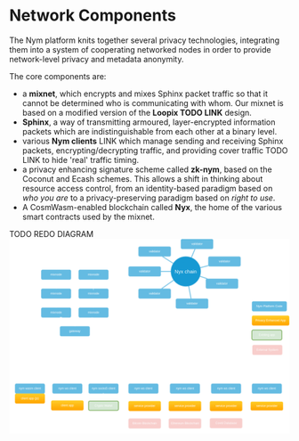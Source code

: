 # Network Components

The Nym platform knits together several privacy technologies, integrating them into a system of cooperating networked nodes in order to provide network-level privacy and metadata anonymity.

The core components are:
* a **mixnet**, which encrypts and mixes Sphinx packet traffic so that it cannot be determined who is communicating with whom. Our mixnet is based on a modified version of the **Loopix TODO LINK** design. 
* **Sphinx**, a way of transmitting armoured, layer-encrypted information packets which are indistinguishable from each other at a binary level.
* various **Nym clients** LINK which manage sending and receiving Sphinx packets, encrypting/decrypting traffic, and providing cover traffic TODO LINK to hide 'real' traffic timing. 
* a privacy enhancing signature scheme called **zk-nym**, based on the Coconut and Ecash schemes. This allows a shift in thinking about resource access control, from an identity-based paradigm based on _who you are_ to a privacy-preserving paradigm based on _right to use_.
* A CosmWasm-enabled blockchain called **Nyx**, the home of the various smart contracts used by the mixnet.

TODO REDO DIAGRAM
![Nym Platform](../images/nym-platform-dark.png)



